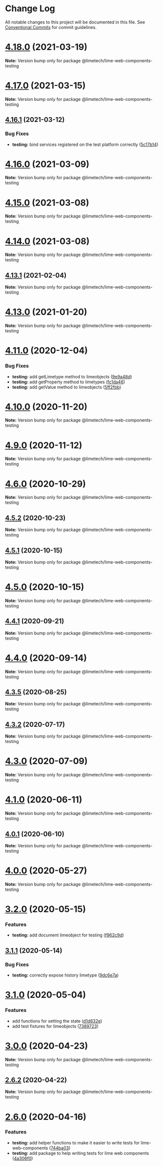 # Change Log

All notable changes to this project will be documented in this file.
See [Conventional Commits](https://conventionalcommits.org) for commit guidelines.

# [4.18.0](https://github.com/Lundalogik/lime-web-components/compare/v4.17.0...v4.18.0) (2021-03-19)

**Note:** Version bump only for package @limetech/lime-web-components-testing





# [4.17.0](https://github.com/Lundalogik/lime-web-components/compare/v4.16.1...v4.17.0) (2021-03-15)

**Note:** Version bump only for package @limetech/lime-web-components-testing





## [4.16.1](https://github.com/Lundalogik/lime-web-components/compare/v4.16.0...v4.16.1) (2021-03-12)


### Bug Fixes

* **testing:** bind services registered on the test platform correctly ([5c17b14](https://github.com/Lundalogik/lime-web-components/commit/5c17b140b1c95baae74e38d5b0d599ea1da55dc6))





# [4.16.0](https://github.com/Lundalogik/lime-web-components/compare/v4.15.0...v4.16.0) (2021-03-09)

**Note:** Version bump only for package @limetech/lime-web-components-testing





# [4.15.0](https://github.com/Lundalogik/lime-web-components/compare/v4.14.0...v4.15.0) (2021-03-08)

**Note:** Version bump only for package @limetech/lime-web-components-testing





# [4.14.0](https://github.com/Lundalogik/lime-web-components/compare/v4.13.3...v4.14.0) (2021-03-08)

**Note:** Version bump only for package @limetech/lime-web-components-testing





## [4.13.1](https://github.com/Lundalogik/lime-web-components/compare/v4.13.0...v4.13.1) (2021-02-04)

**Note:** Version bump only for package @limetech/lime-web-components-testing





# [4.13.0](https://github.com/Lundalogik/lime-web-components/compare/v4.12.0...v4.13.0) (2021-01-20)

**Note:** Version bump only for package @limetech/lime-web-components-testing





# [4.11.0](https://github.com/Lundalogik/lime-web-components/compare/v4.10.1...v4.11.0) (2020-12-04)


### Bug Fixes

* **testing:** add getLimetype method to limeobjects ([9e9a48d](https://github.com/Lundalogik/lime-web-components/commit/9e9a48dbe2cc771e7855932f9832145147c081c9))
* **testing:** add getProperty method to limetypes ([fc1da46](https://github.com/Lundalogik/lime-web-components/commit/fc1da46f58c0e8f7486f0030315252b7bca70cd8))
* **testing:** add getValue method to limeobjects ([5ff2fbb](https://github.com/Lundalogik/lime-web-components/commit/5ff2fbb96116f6158b5c33b2f2cdc65a511654a0))





# [4.10.0](https://github.com/Lundalogik/lime-web-components/compare/v4.9.0...v4.10.0) (2020-11-20)

**Note:** Version bump only for package @limetech/lime-web-components-testing





# [4.9.0](https://github.com/Lundalogik/lime-web-components/compare/v4.8.0...v4.9.0) (2020-11-12)

**Note:** Version bump only for package @limetech/lime-web-components-testing





# [4.6.0](https://github.com/Lundalogik/lime-web-components/compare/v4.5.2...v4.6.0) (2020-10-29)

**Note:** Version bump only for package @limetech/lime-web-components-testing





## [4.5.2](https://github.com/Lundalogik/lime-web-components/compare/v4.5.1...v4.5.2) (2020-10-23)

**Note:** Version bump only for package @limetech/lime-web-components-testing





## [4.5.1](https://github.com/Lundalogik/lime-web-components/compare/v4.5.0...v4.5.1) (2020-10-15)

**Note:** Version bump only for package @limetech/lime-web-components-testing





# [4.5.0](https://github.com/Lundalogik/lime-web-components/compare/v4.4.1...v4.5.0) (2020-10-15)

**Note:** Version bump only for package @limetech/lime-web-components-testing





## [4.4.1](https://github.com/Lundalogik/lime-web-components/compare/v4.4.0...v4.4.1) (2020-09-21)

**Note:** Version bump only for package @limetech/lime-web-components-testing





# [4.4.0](https://github.com/Lundalogik/lime-web-components/compare/v4.3.5...v4.4.0) (2020-09-14)

**Note:** Version bump only for package @limetech/lime-web-components-testing





## [4.3.5](https://github.com/Lundalogik/lime-web-components/compare/v4.3.4...v4.3.5) (2020-08-25)

**Note:** Version bump only for package @limetech/lime-web-components-testing





## [4.3.2](https://github.com/Lundalogik/lime-web-components/compare/v4.3.1...v4.3.2) (2020-07-17)

**Note:** Version bump only for package @limetech/lime-web-components-testing





# [4.3.0](https://github.com/Lundalogik/lime-web-components/compare/v4.2.0...v4.3.0) (2020-07-09)

**Note:** Version bump only for package @limetech/lime-web-components-testing





# [4.1.0](https://github.com/Lundalogik/lime-web-components/compare/v4.0.1...v4.1.0) (2020-06-11)

**Note:** Version bump only for package @limetech/lime-web-components-testing





## [4.0.1](https://github.com/Lundalogik/lime-web-components/compare/v4.0.0...v4.0.1) (2020-06-10)

**Note:** Version bump only for package @limetech/lime-web-components-testing





# [4.0.0](https://github.com/Lundalogik/lime-web-components/compare/v3.2.0...v4.0.0) (2020-05-27)

**Note:** Version bump only for package @limetech/lime-web-components-testing





# [3.2.0](https://github.com/Lundalogik/lime-web-components/compare/v3.1.1...v3.2.0) (2020-05-15)


### Features

* **testing:** add document limeobject for testing ([f962c9d](https://github.com/Lundalogik/lime-web-components/commit/f962c9d33d155fb4f0a1f6d9a30af96b7cea9b95))





## [3.1.1](https://github.com/Lundalogik/lime-web-components/compare/v3.1.0...v3.1.1) (2020-05-14)


### Bug Fixes

* **testing:** correctly expose history limetype ([9dc6e7a](https://github.com/Lundalogik/lime-web-components/commit/9dc6e7a053e8e01f3d054925da1504b9f172f8ae))





# [3.1.0](https://github.com/Lundalogik/lime-web-components/compare/v3.0.0...v3.1.0) (2020-05-04)


### Features

* add functions for setting the state ([d1d632e](https://github.com/Lundalogik/lime-web-components/commit/d1d632eba8a188a4e201f025b2173410c25974e4))
* add test fixtures for limeobjects ([7389723](https://github.com/Lundalogik/lime-web-components/commit/7389723dcce5420ba20f0a8c584c1e8da35fdde3))





# [3.0.0](https://github.com/Lundalogik/lime-web-components/compare/v2.6.2...v3.0.0) (2020-04-23)

**Note:** Version bump only for package @limetech/lime-web-components-testing





## [2.6.2](https://github.com/Lundalogik/lime-web-components/compare/v2.6.1...v2.6.2) (2020-04-22)

**Note:** Version bump only for package @limetech/lime-web-components-testing





# [2.6.0](https://github.com/Lundalogik/lime-web-components/compare/v2.5.0...v2.6.0) (2020-04-16)


### Features

* **testing:** add helper functions to make it easier to write tests for lime-web-components ([744ba03](https://github.com/Lundalogik/lime-web-components/commit/744ba03c2b7f80e1d1a71612e750591b99d22c52))
* **testing:** add package to help writing tests for lime web components ([4a306f0](https://github.com/Lundalogik/lime-web-components/commit/4a306f0ae656e11e33613c663cf0a93c245334db))
